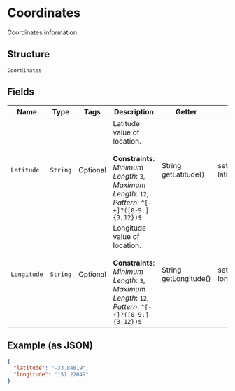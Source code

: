 
# Coordinates

Coordinates information.

## Structure

`Coordinates`

## Fields

| Name | Type | Tags | Description | Getter | Setter |
|  --- | --- | --- | --- | --- | --- |
| `Latitude` | `String` | Optional | Latitude value of location.<br><br>**Constraints**: *Minimum Length*: `3`, *Maximum Length*: `12`, *Pattern*: `^[-+]?([0-9.]{3,12})$` | String getLatitude() | setLatitude(String latitude) |
| `Longitude` | `String` | Optional | Longitude value of location.<br><br>**Constraints**: *Minimum Length*: `3`, *Maximum Length*: `12`, *Pattern*: `^[-+]?([0-9.]{3,12})$` | String getLongitude() | setLongitude(String longitude) |

## Example (as JSON)

```json
{
  "latitude": "-33.84819",
  "longitude": "151.22049"
}
```

